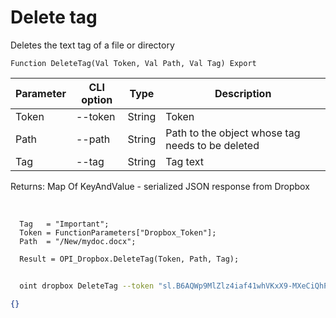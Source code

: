 ﻿---
sidebar_position: 3
---

# Delete tag
 Deletes the text tag of a file or directory



`Function DeleteTag(Val Token, Val Path, Val Tag) Export`

  | Parameter | CLI option | Type | Description |
  |-|-|-|-|
  | Token | --token | String | Token |
  | Path | --path | String | Path to the object whose tag needs to be deleted |
  | Tag | --tag | String | Tag text |

  
  Returns:  Map Of KeyAndValue - serialized JSON response from Dropbox

<br/>




```bsl title="Code example"
  Tag   = "Important";
  Token = FunctionParameters["Dropbox_Token"];
  Path  = "/New/mydoc.docx";
  
  Result = OPI_Dropbox.DeleteTag(Token, Path, Tag);
```



```sh title="CLI command example"
    
  oint dropbox DeleteTag --token "sl.B6AQWp9MlZlz4iaf41whVKxX9-MXeCiQhPRe4YIRxFmZ3zHsdjmOAatzgaWVhqmlIOvDD6WIUQ..." --path %path% --tag "Important"

```

```json title="Result"
{}
```
